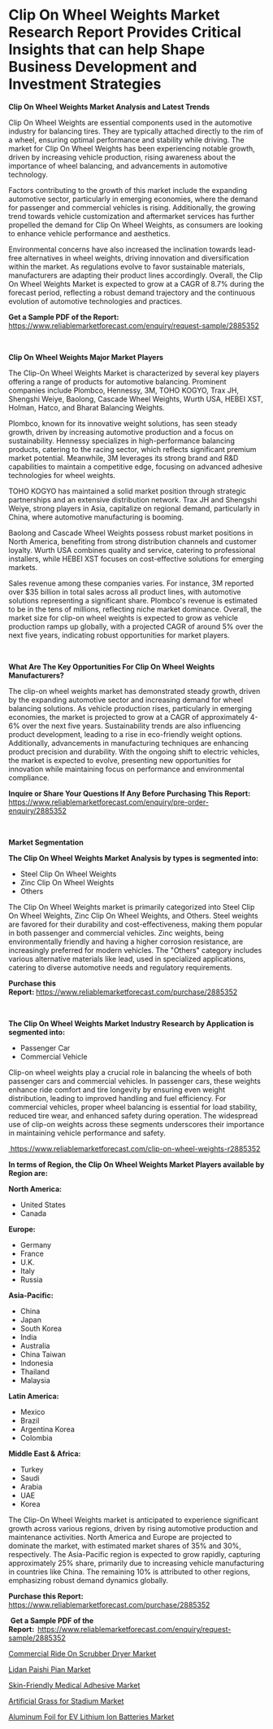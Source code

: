 <p><h1>Clip On Wheel Weights Market Research Report Provides Critical Insights that can help Shape Business Development and Investment Strategies</h1></p><p><strong>Clip On Wheel Weights Market Analysis and Latest Trends</strong></p>
<p><p>Clip On Wheel Weights are essential components used in the automotive industry for balancing tires. They are typically attached directly to the rim of a wheel, ensuring optimal performance and stability while driving. The market for Clip On Wheel Weights has been experiencing notable growth, driven by increasing vehicle production, rising awareness about the importance of wheel balancing, and advancements in automotive technology.</p><p>Factors contributing to the growth of this market include the expanding automotive sector, particularly in emerging economies, where the demand for passenger and commercial vehicles is rising. Additionally, the growing trend towards vehicle customization and aftermarket services has further propelled the demand for Clip On Wheel Weights, as consumers are looking to enhance vehicle performance and aesthetics.</p><p>Environmental concerns have also increased the inclination towards lead-free alternatives in wheel weights, driving innovation and diversification within the market. As regulations evolve to favor sustainable materials, manufacturers are adapting their product lines accordingly. Overall, the Clip On Wheel Weights Market is expected to grow at a CAGR of 8.7% during the forecast period, reflecting a robust demand trajectory and the continuous evolution of automotive technologies and practices.</p></p>
<p><strong>Get a Sample PDF of the Report:&nbsp;</strong> <a href="https://www.reliablemarketforecast.com/enquiry/request-sample/2885352?utm_campaign=1899&utm_medium=2&utm_source=Github&utm_content=ia&utm_term=13032025&utm_id=clip-on-wheel-weights">https://www.reliablemarketforecast.com/enquiry/request-sample/2885352</a></p>
<p>&nbsp;</p>
<p><strong>Clip On Wheel Weights Major Market Players</strong></p>
<p><p>The Clip-On Wheel Weights Market is characterized by several key players offering a range of products for automotive balancing. Prominent companies include Plombco, Hennessy, 3M, TOHO KOGYO, Trax JH, Shengshi Weiye, Baolong, Cascade Wheel Weights, Wurth USA, HEBEI XST, Holman, Hatco, and Bharat Balancing Weights.</p><p>Plombco, known for its innovative weight solutions, has seen steady growth, driven by increasing automotive production and a focus on sustainability. Hennessy specializes in high-performance balancing products, catering to the racing sector, which reflects significant premium market potential. Meanwhile, 3M leverages its strong brand and R&D capabilities to maintain a competitive edge, focusing on advanced adhesive technologies for wheel weights.</p><p>TOHO KOGYO has maintained a solid market position through strategic partnerships and an extensive distribution network. Trax JH and Shengshi Weiye, strong players in Asia, capitalize on regional demand, particularly in China, where automotive manufacturing is booming.</p><p>Baolong and Cascade Wheel Weights possess robust market positions in North America, benefiting from strong distribution channels and customer loyalty. Wurth USA combines quality and service, catering to professional installers, while HEBEI XST focuses on cost-effective solutions for emerging markets.</p><p>Sales revenue among these companies varies. For instance, 3M reported over $35 billion in total sales across all product lines, with automotive solutions representing a significant share. Plombco's revenue is estimated to be in the tens of millions, reflecting niche market dominance. Overall, the market size for clip-on wheel weights is expected to grow as vehicle production ramps up globally, with a projected CAGR of around 5% over the next five years, indicating robust opportunities for market players.</p></p>
<p>&nbsp;</p>
<p><strong>What Are The Key Opportunities For Clip On Wheel Weights Manufacturers?</strong></p>
<p><p>The clip-on wheel weights market has demonstrated steady growth, driven by the expanding automotive sector and increasing demand for wheel balancing solutions. As vehicle production rises, particularly in emerging economies, the market is projected to grow at a CAGR of approximately 4-6% over the next five years. Sustainability trends are also influencing product development, leading to a rise in eco-friendly weight options. Additionally, advancements in manufacturing techniques are enhancing product precision and durability. With the ongoing shift to electric vehicles, the market is expected to evolve, presenting new opportunities for innovation while maintaining focus on performance and environmental compliance.</p></p>
<p><strong>Inquire or Share Your Questions If Any Before Purchasing This Report:</strong> <a href="https://www.reliablemarketforecast.com/enquiry/pre-order-enquiry/2885352?utm_campaign=1899&utm_medium=2&utm_source=Github&utm_content=ia&utm_term=13032025&utm_id=clip-on-wheel-weights">https://www.reliablemarketforecast.com/enquiry/pre-order-enquiry/2885352</a></p>
<p>&nbsp;</p>
<p><strong>Market Segmentation</strong></p>
<p><strong>The Clip On Wheel Weights Market Analysis by types is segmented into:</strong></p>
<p><ul><li>Steel Clip On Wheel Weights</li><li>Zinc Clip On Wheel Weights</li><li>Others</li></ul></p>
<p><p>The Clip On Wheel Weights market is primarily categorized into Steel Clip On Wheel Weights, Zinc Clip On Wheel Weights, and Others. Steel weights are favored for their durability and cost-effectiveness, making them popular in both passenger and commercial vehicles. Zinc weights, being environmentally friendly and having a higher corrosion resistance, are increasingly preferred for modern vehicles. The "Others" category includes various alternative materials like lead, used in specialized applications, catering to diverse automotive needs and regulatory requirements.</p></p>
<p><strong>Purchase this Report:&nbsp;</strong><a href="https://www.reliablemarketforecast.com/purchase/2885352?utm_campaign=1899&utm_medium=2&utm_source=Github&utm_content=ia&utm_term=13032025&utm_id=clip-on-wheel-weights">https://www.reliablemarketforecast.com/purchase/2885352</a></p>
<p>&nbsp;</p>
<p><strong>The Clip On Wheel Weights Market Industry Research by Application is segmented into:</strong></p>
<p><ul><li>Passenger Car</li><li>Commercial Vehicle</li></ul></p>
<p><p>Clip-on wheel weights play a crucial role in balancing the wheels of both passenger cars and commercial vehicles. In passenger cars, these weights enhance ride comfort and tire longevity by ensuring even weight distribution, leading to improved handling and fuel efficiency. For commercial vehicles, proper wheel balancing is essential for load stability, reduced tire wear, and enhanced safety during operation. The widespread use of clip-on weights across these segments underscores their importance in maintaining vehicle performance and safety.</p></p>
<p><a href="https://www.reliablemarketforecast.com/clip-on-wheel-weights-r2885352?utm_campaign=1899&utm_medium=2&utm_source=Github&utm_content=ia&utm_term=13032025&utm_id=clip-on-wheel-weights">&nbsp;https://www.reliablemarketforecast.com/clip-on-wheel-weights-r2885352</a></p>
<p><strong>In terms of Region, the Clip On Wheel Weights Market Players available by Region are:</strong></p>
<p>
    <p> <strong> North America: </strong>
        <ul>
            <li>United States</li>
            <li>Canada</li>
        </ul>
        </p> 
    <p> <strong> Europe: </strong>
        <ul>
            <li>Germany</li>
            <li>France</li>
            <li>U.K.</li>
            <li>Italy</li>
            <li>Russia</li>
        </ul>
        </p> 
    <p> <strong> Asia-Pacific: </strong>
        <ul>
            <li>China</li>
            <li>Japan</li>
            <li>South Korea</li>
            <li>India</li>
            <li>Australia</li>
            <li>China Taiwan</li>
            <li>Indonesia</li>
            <li>Thailand</li>
            <li>Malaysia</li>
        </ul>
        </p> 
    <p> <strong> Latin America: </strong>
        <ul>
            <li>Mexico</li>
            <li>Brazil</li>
            <li>Argentina Korea</li>
            <li>Colombia</li>
        </ul>
        </p> 
    <p> <strong> Middle East & Africa: </strong>
        <ul>
            <li>Turkey</li>
            <li>Saudi</li>
            <li>Arabia</li>
            <li>UAE</li>
            <li>Korea</li>
        </ul>
    </p>
    </p>
<p><p>The Clip-On Wheel Weights market is anticipated to experience significant growth across various regions, driven by rising automotive production and maintenance activities. North America and Europe are projected to dominate the market, with estimated market shares of 35% and 30%, respectively. The Asia-Pacific region is expected to grow rapidly, capturing approximately 25% share, primarily due to increasing vehicle manufacturing in countries like China. The remaining 10% is attributed to other regions, emphasizing robust demand dynamics globally.</p></p>
<p><strong>Purchase this Report: </strong><a href="https://www.reliablemarketforecast.com/purchase/2885352?utm_campaign=1899&utm_medium=2&utm_source=Github&utm_content=ia&utm_term=13032025&utm_id=clip-on-wheel-weights">https://www.reliablemarketforecast.com/purchase/2885352</a></p>
<p>&nbsp;<strong>Get a Sample PDF of the Report:&nbsp;&nbsp;</strong><a href="https://www.reliablemarketforecast.com/enquiry/request-sample/2885352?utm_campaign=1899&utm_medium=2&utm_source=Github&utm_content=ia&utm_term=13032025&utm_id=clip-on-wheel-weights">https://www.reliablemarketforecast.com/enquiry/request-sample/2885352</a></p>
<p><strong></strong></p>
<p><p><a href="https://github.com/iontahoehlct/Market-Research-Report-List-1/blob/main/commercial-ride-on-scrubber-dryer-market.md?utm_campaign=1899&utm_medium=2&utm_source=Github&utm_content=ia&utm_term=13032025&utm_id=clip-on-wheel-weights">Commercial Ride On Scrubber Dryer Market</a></p><p><a href="https://github.com/sahoolipko6f/Market-Research-Report-List-1/blob/main/lidan-paishi-pian-market.md?utm_campaign=1899&utm_medium=2&utm_source=Github&utm_content=ia&utm_term=13032025&utm_id=clip-on-wheel-weights">Lidan Paishi Pian Market</a></p><p><a href="https://github.com/nxauwedaroui2/Market-Research-Report-List-1/blob/main/skin-friendly-medical-adhesive-market.md?utm_campaign=1899&utm_medium=2&utm_source=Github&utm_content=ia&utm_term=13032025&utm_id=clip-on-wheel-weights">Skin-Friendly Medical Adhesive Market</a></p><p><a href="https://github.com/drissahrouk/Market-Research-Report-List-1/blob/main/artificial-grass-for-stadium-market.md?utm_campaign=1899&utm_medium=2&utm_source=Github&utm_content=ia&utm_term=13032025&utm_id=clip-on-wheel-weights">Artificial Grass for Stadium Market</a></p><p><a href="https://github.com/habyoneub/Market-Research-Report-List-1/blob/main/aluminum-foil-for-ev-lithium-ion-batteries-market.md?utm_campaign=1899&utm_medium=2&utm_source=Github&utm_content=ia&utm_term=13032025&utm_id=clip-on-wheel-weights">Aluminum Foil for EV Lithium Ion Batteries Market</a></p></p>